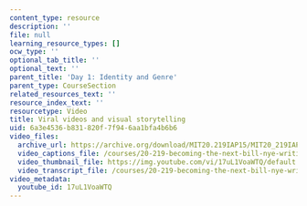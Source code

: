 ```yaml
---
content_type: resource
description: ''
file: null
learning_resource_types: []
ocw_type: ''
optional_tab_title: ''
optional_text: ''
parent_title: 'Day 1: Identity and Genre'
parent_type: CourseSection
related_resources_text: ''
resource_index_text: ''
resourcetype: Video
title: Viral videos and visual storytelling
uid: 6a3e4536-b831-820f-7f94-6aa1bfa4b6b6
video_files:
  archive_url: https://archive.org/download/MIT20.219IAP15/MIT20_219IAP15_D01P2_300k.mp4
  video_captions_file: /courses/20-219-becoming-the-next-bill-nye-writing-and-hosting-the-educational-show-january-iap-2015/b0a098233f3650319a675af32f1a5eb8_17uL1VoaWTQ.vtt
  video_thumbnail_file: https://img.youtube.com/vi/17uL1VoaWTQ/default.jpg
  video_transcript_file: /courses/20-219-becoming-the-next-bill-nye-writing-and-hosting-the-educational-show-january-iap-2015/9e3bb0043c9988b7d249a3654b484de3_17uL1VoaWTQ.pdf
video_metadata:
  youtube_id: 17uL1VoaWTQ
---
```

